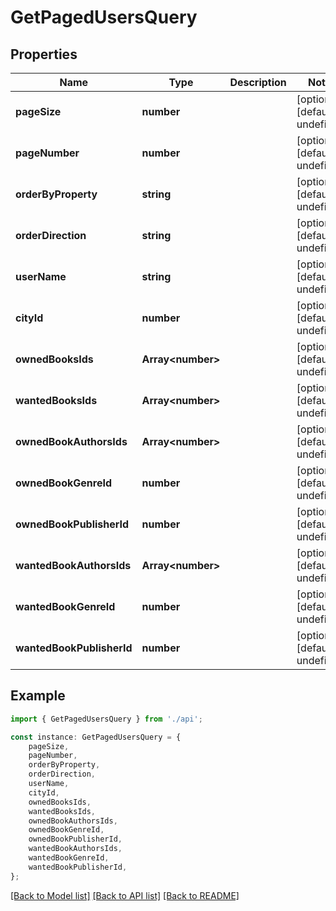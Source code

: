 # GetPagedUsersQuery


## Properties

Name | Type | Description | Notes
------------ | ------------- | ------------- | -------------
**pageSize** | **number** |  | [optional] [default to undefined]
**pageNumber** | **number** |  | [optional] [default to undefined]
**orderByProperty** | **string** |  | [optional] [default to undefined]
**orderDirection** | **string** |  | [optional] [default to undefined]
**userName** | **string** |  | [optional] [default to undefined]
**cityId** | **number** |  | [optional] [default to undefined]
**ownedBooksIds** | **Array&lt;number&gt;** |  | [optional] [default to undefined]
**wantedBooksIds** | **Array&lt;number&gt;** |  | [optional] [default to undefined]
**ownedBookAuthorsIds** | **Array&lt;number&gt;** |  | [optional] [default to undefined]
**ownedBookGenreId** | **number** |  | [optional] [default to undefined]
**ownedBookPublisherId** | **number** |  | [optional] [default to undefined]
**wantedBookAuthorsIds** | **Array&lt;number&gt;** |  | [optional] [default to undefined]
**wantedBookGenreId** | **number** |  | [optional] [default to undefined]
**wantedBookPublisherId** | **number** |  | [optional] [default to undefined]

## Example

```typescript
import { GetPagedUsersQuery } from './api';

const instance: GetPagedUsersQuery = {
    pageSize,
    pageNumber,
    orderByProperty,
    orderDirection,
    userName,
    cityId,
    ownedBooksIds,
    wantedBooksIds,
    ownedBookAuthorsIds,
    ownedBookGenreId,
    ownedBookPublisherId,
    wantedBookAuthorsIds,
    wantedBookGenreId,
    wantedBookPublisherId,
};
```

[[Back to Model list]](../README.md#documentation-for-models) [[Back to API list]](../README.md#documentation-for-api-endpoints) [[Back to README]](../README.md)
